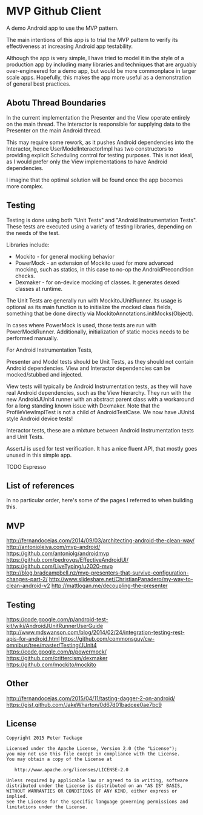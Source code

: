 MVP Github Client
==================
A demo Android app to use the MVP pattern.

The main intentions of this app is to trial the MVP pattern to verify its effectiveness at increasing
 Android app testability.

Although the app is very simple, I have tried to model it in the style of a production app by
including many libraries and techniques that are arguably over-engineered for a demo app, but would be
more commonplace in larger scale apps. Hopefully, this makes the app more useful as a demonstration
of general best practices.

Abotu Thread Boundaries
-----------------------
In the current implementation the Presenter and the View operate entirely on the main thread.
The Interactor is responsible for supplying data to the Presenter on the main Android thread.

This may require some rework, as it pushes Android dependencies into the Interactor, hence UserModelInteractorImpl
 has two constructors to providing explicit Scheduling control for testing purposes. This is not ideal,
 as I would prefer only the View implementations to have Android dependencies.

I imagine that the optimal solution will be found once the app becomes more complex.

Testing
-------

Testing is done using both "Unit Tests" and "Android Instrumentation Tests". These tests are executed
using a variety of testing libraries, depending on the needs of the test.

Libraries include:
* Mockito - for general mocking behavior
* PowerMock - an extension of Mockito used for more advanced mocking, such as statics, in this case to no-op the AndroidPrecondition checks.
* Dexmaker - for on-device mocking of classes. It generates dexed classes at runtime.

The Unit Tests are generally run with MockitoJUnitRunner. Its usage is optional as its main function
is to initialize the mocked class fields, something that be done directly via MockitoAnnotations.initMocks(Object).

In cases where PowerMock is used, those tests are run with PowerMockRunner. Additionally, initialization
 of static mocks needs to be performed manually.

For Android Instrumentation Tests,

Presenter and Model tests should be Unit Tests, as they should not contain Android dependencies. View and
Interactor dependencies can be mocked/stubbed and injected.

View tests will typically be Android Instrumentation tests, as they will have real Android dependencies,
such as the View hierarchy. They run with the new AndroidJUnit4 runner with an abstract parent class with
a workaround for a long standing known issue with Dexmaker. Note that the ProfileViewImplTest is not a child of
AndroidTestCase. We now have JUnit4 style Android device tests!

Interactor tests, these are a mixture between Android Instrumentation tests and Unit Tests.

AssertJ is used for test verification. It has a nice fluent API, that mostly goes unused in this simple app.

TODO Espresso

List of references
------------------

In no particular order, here's some of the pages I referred to when building this.

MVP
---
http://fernandocejas.com/2014/09/03/architecting-android-the-clean-way/
http://antonioleiva.com/mvp-android/
https://github.com/antoniolg/androidmvp
https://github.com/pedrovgs/EffectiveAndroidUI/
https://github.com/LiveTyping/u2020-mvp
http://blog.bradcampbell.nz/mvp-presenters-that-survive-configuration-changes-part-2/
http://www.slideshare.net/ChristianPanadero/my-way-to-clean-android-v2
http://mattlogan.me/decoupling-the-presenter

Testing
------
https://code.google.com/p/android-test-kit/wiki/AndroidJUnitRunnerUserGuide
http://www.mdswanson.com/blog/2014/02/24/integration-testing-rest-apis-for-android.html
https://github.com/commonsguy/cw-omnibus/tree/master/Testing/JUnit4
https://code.google.com/p/powermock/
https://github.com/crittercism/dexmaker
https://github.com/mockito/mockito

Other
-----
http://fernandocejas.com/2015/04/11/tasting-dagger-2-on-android/
https://gist.github.com/JakeWharton/0d67d01badcee0ae7bc9

License
-------

    Copyright 2015 Peter Tackage

    Licensed under the Apache License, Version 2.0 (the "License");
    you may not use this file except in compliance with the License.
    You may obtain a copy of the License at

       http://www.apache.org/licenses/LICENSE-2.0

    Unless required by applicable law or agreed to in writing, software
    distributed under the License is distributed on an "AS IS" BASIS,
    WITHOUT WARRANTIES OR CONDITIONS OF ANY KIND, either express or implied.
    See the License for the specific language governing permissions and
    limitations under the License.